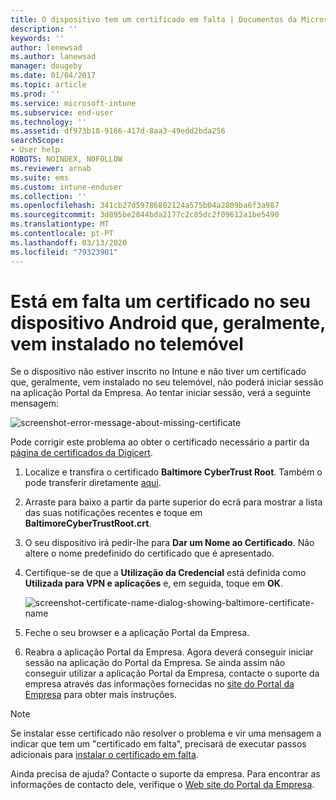 ```yaml
---
title: O dispositivo tem um certificado em falta | Documentos da Microsoft
description: ''
keywords: ''
author: lenewsad
ms.author: lanewsad
manager: dougeby
ms.date: 01/04/2017
ms.topic: article
ms.prod: ''
ms.service: microsoft-intune
ms.subservice: end-user
ms.technology: ''
ms.assetid: df973b18-9166-417d-8aa3-49edd2bda256
searchScope:
- User help
ROBOTS: NOINDEX, NOFOLLOW
ms.reviewer: arnab
ms.suite: ems
ms.custom: intune-enduser
ms.collection: ''
ms.openlocfilehash: 341cb27d59786802124a575b04a2809ba6f3a987
ms.sourcegitcommit: 3d895be2844bda2177c2c85dc2f09612a1be5490
ms.translationtype: MT
ms.contentlocale: pt-PT
ms.lasthandoff: 03/13/2020
ms.locfileid: "79323901"
---
```

# <a name="your-android-device-is-missing-a-certificate-that-usually-comes-installed-on-your-phone"></a>Está em falta um certificado no seu dispositivo Android que, geralmente, vem instalado no telemóvel

Se o dispositivo não estiver inscrito no Intune e não tiver um certificado que, geralmente, vem instalado no seu telemóvel, não poderá iniciar sessão na aplicação Portal da Empresa. Ao tentar iniciar sessão, verá a seguinte mensagem:

![screenshot-error-message-about-missing-certificate](./media/andr-cert_install-1-cert_missing.png)

Pode corrigir este problema ao obter o certificado necessário a partir da [página de certificados da Digicert](https://www.digicert.com/digicert-root-certificates.htm).

1. Localize e transfira o certificado __Baltimore CyberTrust Root__. Também o pode transferir diretamente [aqui](https://www.digicert.com/CACerts/BaltimoreCyberTrustRoot.crt).

2. Arraste para baixo a partir da parte superior do ecrã para mostrar a lista das suas notificações recentes e toque em **BaltimoreCyberTrustRoot.crt**.

3. O seu dispositivo irá pedir-lhe para **Dar um Nome ao Certificado**. Não altere o nome predefinido do certificado que é apresentado.

4. Certifique-se de que a **Utilização da Credencial** está definida como **Utilizada para VPN e aplicações** e, em seguida, toque em **OK**.

    ![screenshot-certificate-name-dialog-showing-baltimore-certificate-name](./media/andr-cert_install-2-add_cert_name.png)

5. Feche o seu browser e a aplicação Portal da Empresa.

6. Reabra a aplicação Portal da Empresa. Agora deverá conseguir iniciar sessão na aplicação do Portal da Empresa. Se ainda assim não conseguir utilizar a aplicação Portal da Empresa, contacte o suporte da empresa através das informações fornecidas no [site do Portal da Empresa](https://go.microsoft.com/fwlink/?linkid=2010980) para obter mais instruções.

>[!NOTE]
> Se instalar esse certificado não resolver o problema e vir uma mensagem a indicar que tem um "certificado em falta", precisará de executar passos adicionais para [instalar o certificado em falta](your-device-is-missing-an-IT-required-certificate-android.md).

Ainda precisa de ajuda? Contacte o suporte da empresa. Para encontrar as informações de contacto dele, verifique o [Web site do Portal da Empresa](https://go.microsoft.com/fwlink/?linkid=2010980).
